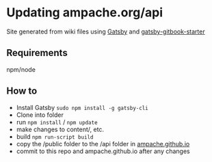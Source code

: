 # Updating ampache.org/api

Site generated from wiki files using [Gatsby](https://www.gatsbyjs.org/) and [gatsby-gitbook-starter](https://github.com/hasura/gatsby-gitbook-starter)

## Requirements

npm/node

## How to

* Install Gatsby ```sudo npm install -g gatsby-cli```
* Clone into folder
* run ```npm install``` / ```npm update```
* make changes to content/, etc.
* build ```npm run-script build```
* copy the /public folder to the /api folder in [ampache.github.io](https://github.com/ampache/ampache.github.io)
* commit to this repo and ampache.github.io after any changes
